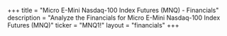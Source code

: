 +++
title = "Micro E-Mini Nasdaq-100 Index Futures (MNQ) - Financials"
description = "Analyze the Financials for Micro E-Mini Nasdaq-100 Index Futures (MNQ)"
ticker = "MNQ1!"
layout = "financials"
+++

